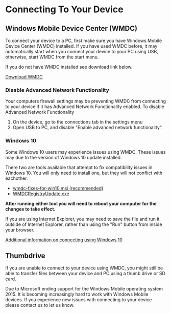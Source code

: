 # Connecting To Your Device

## Windows Mobile Device Center (WMDC)

To connect your device to a PC, first make sure you have Windows Mobile Device Center (WMDC) installed. If you have used WMDC before, it may automatically start when you connect your device to your PC using USB, otherwise, start WMDC from the start menu.

If you do not have WMDC installed see download link below. 

[Download WMDC](https://junipersys.com/data/support/drvupdate-amd64.exe)


### Disable Advanced Network Functionality
Your computers firewall settings may be preventing WMDC from connecting to your device if it has Advanced Network Functionality enabled. 
To disable Advanced Network Functionality

1. On the device, go to the connections tab in the settings menu
2. Open USB to PC, and disable "Enable advanced network functionality".

### Windows 10
Some Windows 10 users may experience issues using WMDC. These issues may due to the version of Windows 10 update installed. 

There two are tools available that attempt to fix compatibility issues in Windows 10. You will only need to install one, but they will not conflict with eachother. 

 - [wmdc-fixes-for-win10.msi (recommended)](https://junipersys.com/data/support/WMDC-fixes-for-Win10.msi)
 - [WMDCRegistryUpdate.exe](https://trl.trimble.com/dscgi/ds.py/Get/File-848877/WMDCRegistryUpdate.exe)

 **After running either tool you will need to reboot your computer for the changes to take effect.**

If you are using Internet Explorer, you may need to save the file and run it outside of Internet Explorer, rather than using the "Run" button from inside your browser. 

[Additional information on connecting using Windows 10](http://www.junipersys.com/Juniper-Systems-Rugged-Handheld-Computers/support/Knowledge-Base/Support-Knowledge-Base-Topics/Desktop-Connection-ActiveSync-or-Windows-Mobile-Device-Center/WMDC-in-Windows-10)

## Thumbdrive 
If you are unable to connect to your device using WMDC, you might still be able to transfer files between your device and PC using a thumb drive or SD card. 

Due to Microsoft ending support for the Windows Mobile operating system 2015. It is becoming increasingly hard to work with Windows Mobile devices. If you experience new issues with connecting to your device please contact us to let us know.  







 
